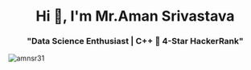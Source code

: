 <h1 align="center">Hi 👋, I'm Mr.Aman Srivastava</h1>
<h3 align="center">"Data Science Enthusiast | C++ 🌟 4-Star HackerRank"</h3>
<p><img align="center" src="https://github-readme-stats.vercel.app/api/top-langs?username=amnsr31&show_icons=true&locale=en&layout=compact" alt="amnsr31" /></p>
